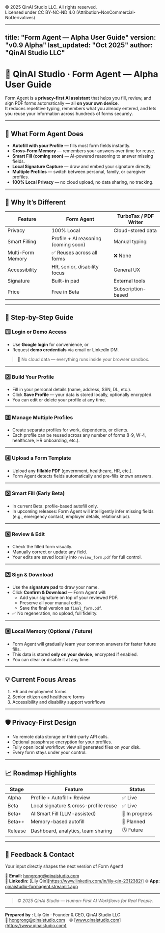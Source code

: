 © 2025 QinAI Studio LLC. All rights reserved.  
Licensed under CC BY-NC-ND 4.0 (Attribution-NonCommercial-NoDerivatives)

---
title: "Form Agent — Alpha User Guide"
version: "v0.9 Alpha"
last_updated: "Oct 2025"
author: "QinAI Studio LLC"
---

# 🧠 QinAI Studio · Form Agent — Alpha User Guide

Form Agent is a **privacy-first AI assistant** that helps you fill, review, and sign PDF forms automatically — all **on your own device**.  
It reduces repetitive typing, remembers what you already entered, and lets you reuse your information across hundreds of forms securely.

---

## 🌟 What Form Agent Does
- **Autofill with your Profile** — fills most form fields instantly.
- **Cross-Form Memory** — remembers your answers over time for reuse.
- **Smart Fill (coming soon)** — AI-powered reasoning to answer missing fields.
- **Local Signature Capture** — draw and embed your signature directly.
- **Multiple Profiles** — switch between personal, family, or caregiver profiles.
- **100% Local Privacy** — no cloud upload, no data sharing, no tracking.

---

## 🚀 Why It’s Different

| Feature | Form Agent | TurboTax / PDF Writer |
|----------|-------------|----------------------|
| Privacy | 100% Local | Cloud-stored data |
| Smart Filling | Profile + AI reasoning (coming soon) | Manual typing |
| Multi-Form Memory | ✅ Reuses across all forms | ❌ None |
| Accessibility | HR, senior, disability focus | General UX |
| Signature | Built-in pad | External tools |
| Price | Free in Beta | Subscription-based |

---

## 🧭 Step-by-Step Guide

### 1️⃣ Login or Demo Access
- Use **Google login** for convenience, or  
- Request **demo credentials** via email or LinkedIn DM.  
> 🔐 No cloud data — everything runs inside your browser sandbox.

---

### 2️⃣ Build Your Profile
- Fill in your personal details (name, address, SSN, DL, etc.).
- Click **Save Profile** — your data is stored locally, optionally encrypted.
- You can edit or delete your profile at any time.

---

### 3️⃣ Manage Multiple Profiles
- Create separate profiles for work, dependents, or clients.
- Each profile can be reused across any number of forms (I-9, W-4, healthcare, HR onboarding, etc.).

---

### 4️⃣ Upload a Form Template
- Upload any **fillable PDF** (government, healthcare, HR, etc.).
- Form Agent detects fields automatically and pre-fills known answers.

---

### 5️⃣ Smart Fill (Early Beta)
- In current Beta: profile-based autofill only.
- In upcoming releases: Form Agent will intelligently infer missing fields (e.g., emergency contact, employer details, relationships).

---

### 6️⃣ Review & Edit
- Check the filled form visually.
- Manually correct or update any field.
- Your edits are saved locally into `review_form.pdf` for full control.

---

### 7️⃣ Sign & Download
- Use the **signature pad** to draw your name.
- Click **Confirm & Download** — Form Agent will:
  - Add your signature on top of your reviewed PDF.
  - Preserve all your manual edits.
  - Save the final version as `final_form.pdf`.
- ✅ No regeneration, no upload, full fidelity.

---

### 8️⃣ Local Memory (Optional / Future)
- Form Agent will gradually learn your common answers for faster future fills.
- This data is stored **only on your device**, encrypted if enabled.
- You can clear or disable it at any time.

---

## 💡 Current Focus Areas
1. HR and employment forms  
2. Senior citizen and healthcare forms  
3. Accessibility and disability support workflows  

---

## 🛡️ Privacy-First Design
- No remote data storage or third-party API calls.
- Optional passphrase encryption for your profiles.
- Fully open local workflow: view all generated files on your disk.
- Every form stays under your control.

---

## 📈 Roadmap Highlights
| Stage | Feature | Status |
|--------|----------|---------|
| Alpha | Profile + Autofill + Review | ✅ Live |
| Beta | Local signature & cross-profile reuse | ✅ Live |
| Beta+ | AI Smart Fill (LLM-assisted) | 🚧 In progress |
| Beta++ | Memory-based autofill | 🚧 Planned |
| Release | Dashboard, analytics, team sharing | 🕓 Future |

---

## 💬 Feedback & Contact
Your input directly shapes the next version of Form Agent!

📧 **Email:** hongrong@qinaistudio.com  
💼 **LinkedIn:** [Lily Qin][https://www.linkedin.com/in/lily-qin-2312382/] 
🌐 **App:** [qinaistudio-formagent.streamlit.app](https://qinaistudio-formagent.streamlit.app)

---

> *© 2025 QinAI Studio — Human-First AI Workflows for Real People.*
---
**Prepared by :** Lily Qin · Founder & CEO, QinAI Studio LLC  
📧 hongrong@qinaistudio.com 🌐 [www.qinaistudio.com](https://www.qinaistudio.com)


